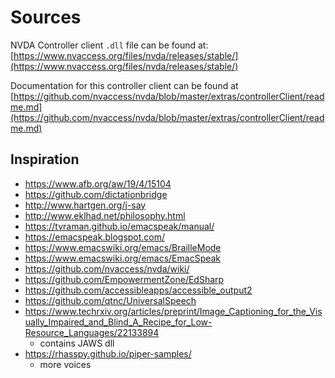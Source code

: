 # Sources

NVDA Controller client `.dll` file can be found at: [https://www.nvaccess.org/files/nvda/releases/stable/](https://www.nvaccess.org/files/nvda/releases/stable/)

Documentation for this controller client can be found at
[https://github.com/nvaccess/nvda/blob/master/extras/controllerClient/readme.md](https://github.com/nvaccess/nvda/blob/master/extras/controllerClient/readme.md)

## Inspiration

- https://www.afb.org/aw/19/4/15104
- https://github.com/dictationbridge
- http://www.hartgen.org/j-say
- http://www.eklhad.net/philosophy.html
- https://tvraman.github.io/emacspeak/manual/
- https://emacspeak.blogspot.com/
- https://www.emacswiki.org/emacs/BrailleMode
- https://www.emacswiki.org/emacs/EmacSpeak
- https://github.com/nvaccess/nvda/wiki/
- https://github.com/EmpowermentZone/EdSharp
- https://github.com/accessibleapps/accessible_output2
- https://github.com/qtnc/UniversalSpeech
- https://www.techrxiv.org/articles/preprint/Image_Captioning_for_the_Visually_Impaired_and_Blind_A_Recipe_for_Low-Resource_Languages/22133894
  - contains JAWS dll
- https://rhasspy.github.io/piper-samples/
  - more voices
